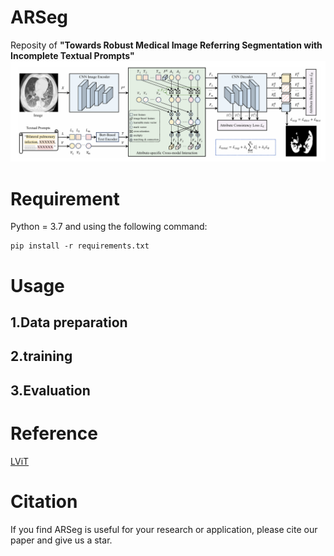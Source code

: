 # ARSeg
Reposity of **"Towards Robust Medical Image Referring Segmentation with Incomplete Textual Prompts"**
![image](https://github.com/w7jie/ARSeg/blob/main/img/ARSeg.png)

# Requirement
Python = 3.7 and using the following command:
```
pip install -r requirements.txt
```
# Usage
## 1.Data preparation

## 2.training

## 3.Evaluation

# Reference
[LViT](https://github.com/HUANGLIZI/LViT)
# Citation
If you find ARSeg is useful for your research or application, please cite our paper and give us a star.
```
```
